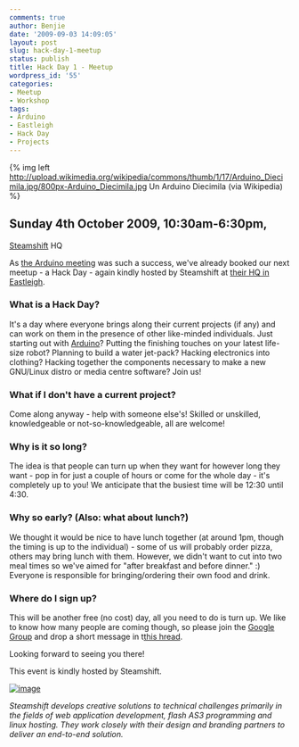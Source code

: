 ```yaml
---
comments: true
author: Benjie
date: '2009-09-03 14:09:05'
layout: post
slug: hack-day-1-meetup
status: publish
title: Hack Day 1 - Meetup
wordpress_id: '55'
categories:
- Meetup
- Workshop
tags:
- Arduino
- Eastleigh
- Hack Day
- Projects
---
```


{% img left http://upload.wikimedia.org/wikipedia/commons/thumb/1/17/Arduino_Diecimila.jpg/800px-Arduino_Diecimila.jpg Un Arduino Diecimila (via Wikipedia) %}

## Sunday 4th October 2009, 10:30am-6:30pm,
[Steamshift](http://steamshift.net/ "Steamshift") HQ

As 
[the Arduino meeting](http://www.southackton.org.uk/2009/09/review-of-the-arduino-meet/ "Review of the Arduino Meet")
was such a success, we've already booked our next meetup - a Hack Day -
again kindly hosted by Steamshift at 
[their HQ in Eastleigh](http://steamshift.net/page/contact "Steamshift HQ").

### What is a Hack Day?

It's a day where everyone brings along their current projects (if any)
and can work on them in the presence of other like-minded individuals.
Just starting out with [Arduino](http://www.arduino.cc/ "Arduino")?
Putting the finishing touches on your latest life-size robot? Planning
to build a water jet-pack? Hacking electronics into clothing? Hacking
together the components necessary to make a new GNU/Linux distro or
media centre software? Join us!

### What if I don't have a current project?

Come along anyway - help with someone else's! Skilled or unskilled,
knowledgeable or not-so-knowledgeable, all are welcome!

### Why is it so long?

The idea is that people can turn up when they want for however long they
want - pop in for just a couple of hours or come for the whole day -
it's completely up to you! We anticipate that the busiest time will be
12:30 until 4:30.

### Why so early? (Also: what about lunch?)

We thought it would be nice to have lunch together (at around 1pm,
though the timing is up to the individual) - some of us will probably
order pizza, others may bring lunch with them. However, we didn't want
to cut into two meal times so we've aimed for "after breakfast and
before dinner." :) Everyone is responsible for bringing/ordering their
own food and drink.

### Where do I sign up?

This will be another free (no cost) day, all you need to do is turn up.
We like to know how many people are coming though, so please join the
[Google Group](http://groups.google.com/group/southackton "SoutHACKton Google Group")
and drop a short message in 
t[this hread](http://groups.google.com/group/southackton/browse_thread/thread/8cacb10d7087a8ac).

Looking forward to seeing you there!

This event is kindly hosted by Steamshift.

[![image](/wp-content/uploads/2009/07/steamshift.png)](http://steamshift.net/)

*Steamshift develops creative solutions to technical challenges
primarily in the fields of web application development, flash AS3
programming and linux hosting. They work closely with their design and
branding partners to deliver an end-to-end solution.*
